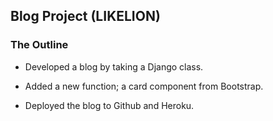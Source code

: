 ## Blog Project (LIKELION)
### The Outline
* Developed a blog by taking a Django class.

* Added a new function; a card component from Bootstrap.

* Deployed the blog to Github and Heroku.
